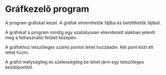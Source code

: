 # Gráfkezelő program

A program gráfokat kezel. A gráfok elmenthetők fájlba és betölthetők fájlból.

A gráfokat a program mindig egy szabályosan elrendezett alakban jeleníti meg a felhasználói felület közepén.

A gráfokhoz tetszőleges számú pontot lehet hozzáadni. Két pont közt élt lehet húzni.

A gráfot mélységileg és szélességileg be lehet járni egy tetszőleges kezdőponttól.
